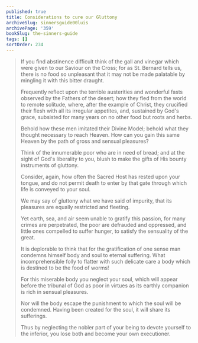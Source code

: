 ```yaml
---
published: true
title: Considerations to cure our Gluttony
archiveSlug: sinnersguide00luis
archivePage: '359'
bookSlug: the-sinners-guide
tags: []
sortOrder: 234
---
```


> If you find abstinence difficult think of the gall and vinegar which were given to our Saviour on the Cross; for as St. Bernard tells us, there is no food so unpleasant that it may not be made palatable by mingling it with this bitter draught.
>
> Frequently reflect upon the terrible austerities and wonderful fasts observed by the Fathers of the desert; how they fled from the world to remote solitude, where, after the example of Christ, they crucified their flesh with all its irregular appetites, and, sustained by God's grace, subsisted for many years on no other food but roots and herbs.
>
> Behold how these men imitated their Divine Model; behold what they thought necessary to reach Heaven. How can you gain this same Heaven by the path of gross and sensual pleasures?
>
> Think of the innumerable poor who are in need of bread; and at the sight of God's liberality to you, blush to make the gifts of His bounty instruments of gluttony.
>
> Consider, again, how often the Sacred Host has rested upon your tongue, and do not permit death to enter by that gate through which life is conveyed to your soul.
>
> We may say of gluttony what we have said of impurity, that its pleasures are equally restricted and fleeting.
>
> Yet earth, sea, and air seem unable to gratify this passion, for many crimes are perpetrated, the poor are defrauded and oppressed, and little ones compelled to suffer hunger, to satisfy the sensuality of the great.
>
> It is deplorable to think that for the gratification of one sense man condemns himself body and soul to eternal suffering. What incomprehensible folly to flatter with such delicate care a body which is destined to be the food of worms!
>
> For this miserable body you neglect your soul, which will appear before the tribunal of God as poor in virtues as its earthly companion is rich in sensual pleasures.
>
> Nor will the body escape the punishment to which the soul will be condemned. Having been created for the soul, it will share its sufferings.
>
> Thus by neglecting the nobler part of your being to devote yourself to the inferior, you lose both and become your own executioner.
